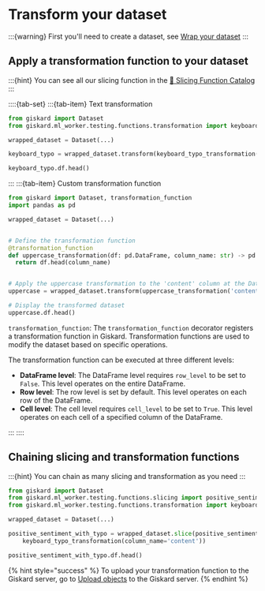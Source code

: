 # Transform your dataset

:::{warning}
First you'll need to create a dataset,
see [Wrap your dataset](../wrap_dataset/index.md)
:::

## Apply a transformation function to your dataset

:::{hint}
You can see all our slicing function in
the [🔪 Slicing Function Catalog](docs/catalogs/slicing-function-catalog/index.rst)
:::

::::{tab-set}
:::{tab-item} Text transformation

```python
from giskard import Dataset
from giskard.ml_worker.testing.functions.transformation import keyboard_typo_transformation

wrapped_dataset = Dataset(...)

keyboard_typo = wrapped_dataset.transform(keyboard_typo_transformation(column_name='content'))

keyboard_typo.df.head()

```

:::
:::{tab-item} Custom transformation function

```python
from giskard import Dataset, transformation_function
import pandas as pd

wrapped_dataset = Dataset(...)


# Define the transformation function
@transformation_function
def uppercase_transformation(df: pd.DataFrame, column_name: str) -> pd.DataFrame:
  return df.head(column_name)


# Apply the uppercase transformation to the 'content' column at the DataFrame level
uppercase = wrapped_dataset.transform(uppercase_transformation('content'))

# Display the transformed dataset
uppercase.df.head()

```

`transformation_function`: The `transformation_function` decorator registers a transformation function in Giskard.
Transformation functions are used to modify the dataset based on specific operations.

The transformation function can be executed at three different levels:

* **DataFrame level**: The DataFrame level requires `row_level` to be set to `False`. This level operates on the entire
  DataFrame.
* **Row level**: The row level is set by default. This level operates on each row of the DataFrame.
* **Cell level**: The cell level requires `cell_level` to be set to `True`. This level operates on each cell of a
  specified column of the DataFrame.

:::
::::

## Chaining slicing and transformation functions

:::{hint}
You can chain as many slicing and transformation as you need
:::

```python
from giskard import Dataset
from giskard.ml_worker.testing.functions.slicing import positive_sentiment_analysis
from giskard.ml_worker.testing.functions.transformation import keyboard_typo_transformation

wrapped_dataset = Dataset(...)

positive_sentiment_with_typo = wrapped_dataset.slice(positive_sentiment_analysis(column_name='content')).transform(
    keyboard_typo_transformation(column_name='content'))

positive_sentiment_with_typo.df.head()
```
{% hint style="success" %}
To upload your transformation function to the Giskard server, go to [Upload objects](docs/guide/upload/index.md) to the Giskard server.
{% endhint %}
